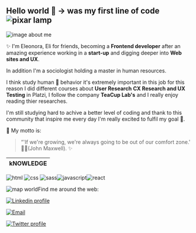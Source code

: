 ## Hello world 👋 → was my first line of code ![pixar lamp](https://img.icons8.com/color/48/000000/pixar-lamp.png)

![image about me](https://user-images.githubusercontent.com/70522059/103151338-8e5ee580-477d-11eb-8e11-19e9bfd31885.jpeg)

✨ I'm Eleonora, Eli for friends, becoming a **Frontend developer** after an amazing experience working in a **start-up** and digging deeper into **Web sites and UX**. 

In addition I'm a sociologist holding a master in human resources. 

I think study human 🧬 behavior it's extremely important in this job for this reason I did different courses about **User Research** **CX Research and UX Testing** in Platzi, I follow the company **TeaCup Lab's** and I really enjoy reading thier researches. 

I'm still studying hard to achive a better level of coding and thank to this community that inspire me every day I'm really excited to fulfil my goal 🎯.

📑 My motto is:
> “'If we're growing, we're always going to be out of our comfort zone.'
> 🧗‍♀️(John Maxwell). ✨
 
kNOWLEDGE | 
------------ |
![html](https://img.icons8.com/color/48/000000/html-5.png) ![css](https://img.icons8.com/fluent-systems-filled/48/ffffff/css-filetype.png) ![sass](https://img.icons8.com/color/48/000000/sass.png)![javascript](https://img.icons8.com/color/48/000000/javascript.png)![react](https://img.icons8.com/color/48/ffffff/react-native.png)

![map world](https://img.icons8.com/android/24/ffffff/world-map.png)Find me around the web: 

[![Linkedin profile](https://img.icons8.com/fluent/48/ffffff/linkedin.png)](https://www.linkedin.com/in/eleonora-dell-amico/)
 
[![Email ](https://img.icons8.com/fluent/48/ffffff/email-open.png)]("mailto:eleonoradellamico4@gmail.com)

[![Twitter profile](https://img.icons8.com/fluent/48/ffffff/twitter.png)](https://twitter.com/eli_ucora)



   
   

